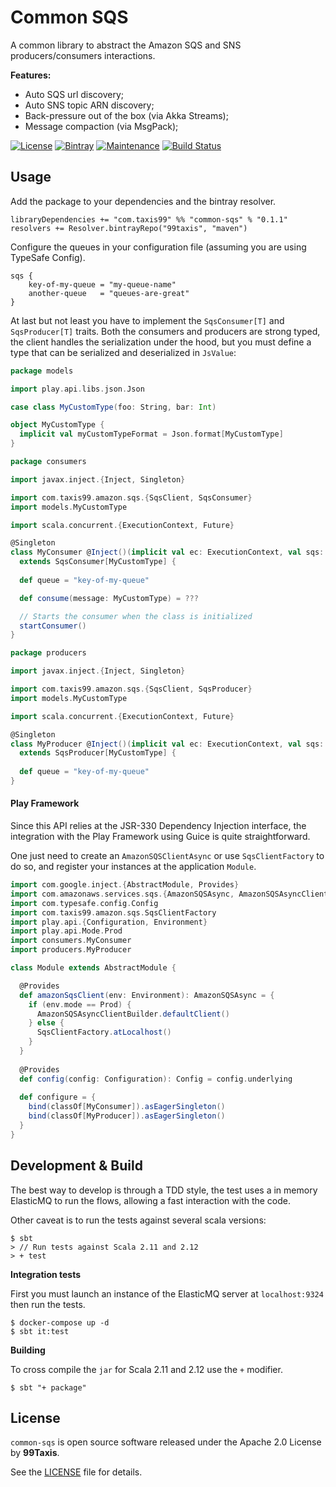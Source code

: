 Common SQS
===

A common library to abstract the Amazon SQS and SNS producers/consumers interactions.

**Features:**

- Auto SQS url discovery;
- Auto SNS topic ARN discovery;
- Back-pressure out of the box (via Akka Streams);
- Message compaction (via MsgPack);

[![License](http://img.shields.io/:license-Apache%202-red.svg)](https://github.com/99Taxis/common-sqs/blob/master/LICENSE "Apache 2.0 Licence") [![Bintray](https://img.shields.io/bintray/v/99taxis/maven/common-sqs.svg)](https://bintray.com/99taxis/maven/common-sqs/_latestVersion) [![Maintenance](https://img.shields.io/maintenance/yes/2017.svg)](https://github.com/99Taxis/common-sqs/commits/master) [![Build Status](https://travis-ci.org/99Taxis/common-sqs.svg?branch=master)](https://travis-ci.org/99Taxis/common-sqs)

## Usage

Add the package to your dependencies and the bintray resolver.

```sbtshell
libraryDependencies += "com.taxis99" %% "common-sqs" % "0.1.1"
resolvers += Resolver.bintrayRepo("99taxis", "maven")
```

Configure the queues in your configuration file (assuming you are using TypeSafe Config).

```hocon
sqs {
    key-of-my-queue = "my-queue-name" 
    another-queue   = "queues-are-great"
}
```

At last but not least you have to implement the `SqsConsumer[T]` and `SqsProducer[T]` traits. Both the consumers and producers are strong typed, the client handles the serialization under the hood, but you must define a type that can be serialized and deserialized in `JsValue`:

```scala
package models

import play.api.libs.json.Json

case class MyCustomType(foo: String, bar: Int)

object MyCustomType {
  implicit val myCustomTypeFormat = Json.format[MyCustomType]
}
```

```scala
package consumers

import javax.inject.{Inject, Singleton}

import com.taxis99.amazon.sqs.{SqsClient, SqsConsumer}
import models.MyCustomType

import scala.concurrent.{ExecutionContext, Future}

@Singleton
class MyConsumer @Inject()(implicit val ec: ExecutionContext, val sqs: SqsClient) 
  extends SqsConsumer[MyCustomType] {
  
  def queue = "key-of-my-queue"

  def consume(message: MyCustomType) = ???

  // Starts the consumer when the class is initialized
  startConsumer()
}
```

```scala
package producers

import javax.inject.{Inject, Singleton}

import com.taxis99.amazon.sqs.{SqsClient, SqsProducer}
import models.MyCustomType

import scala.concurrent.{ExecutionContext, Future}

@Singleton
class MyProducer @Inject()(implicit val ec: ExecutionContext, val sqs: SqsClient) 
  extends SqsProducer[MyCustomType] {
  
  def queue = "key-of-my-queue"
}
```

#### Play Framework

Since this API relies at the JSR-330 Dependency Injection interface, the integration with the Play Framework using Guice is quite straightforward.

One just need to create an `AmazonSQSClientAsync` or use `SqsClientFactory` to do so, and register your instances at the application `Module`. 

```scala
import com.google.inject.{AbstractModule, Provides}
import com.amazonaws.services.sqs.{AmazonSQSAsync, AmazonSQSAsyncClientBuilder}
import com.typesafe.config.Config
import com.taxis99.amazon.sqs.SqsClientFactory
import play.api.{Configuration, Environment}
import play.api.Mode.Prod
import consumers.MyConsumer
import producers.MyProducer

class Module extends AbstractModule {

  @Provides
  def amazonSqsClient(env: Environment): AmazonSQSAsync = {
    if (env.mode == Prod) {
      AmazonSQSAsyncClientBuilder.defaultClient()
    } else {
      SqsClientFactory.atLocalhost()
    }
  }
  
  @Provides
  def config(config: Configuration): Config = config.underlying
  
  def configure = {
    bind(classOf[MyConsumer]).asEagerSingleton()
    bind(classOf[MyProducer]).asEagerSingleton()
  }
}

```

## Development & Build

The best way to develop is through a TDD style, the test uses a in memory ElasticMQ to run the flows, allowing a fast interaction with the code.

Other caveat is to run the tests against several scala versions: 

```shell
$ sbt
> // Run tests against Scala 2.11 and 2.12
> + test
```

**Integration tests**

First you must launch an instance of the ElasticMQ server at `localhost:9324` then run the tests.

```shell
$ docker-compose up -d
$ sbt it:test
```

**Building**

To cross compile the `jar` for Scala 2.11 and 2.12 use the `+` modifier.

```shell
$ sbt "+ package"
```

## License

`common-sqs` is open source software released under the Apache 2.0 License by **99Taxis**.

See the [LICENSE](https://github.com/99Taxis/common-sqs/blob/master/LICENSE) file for details.

